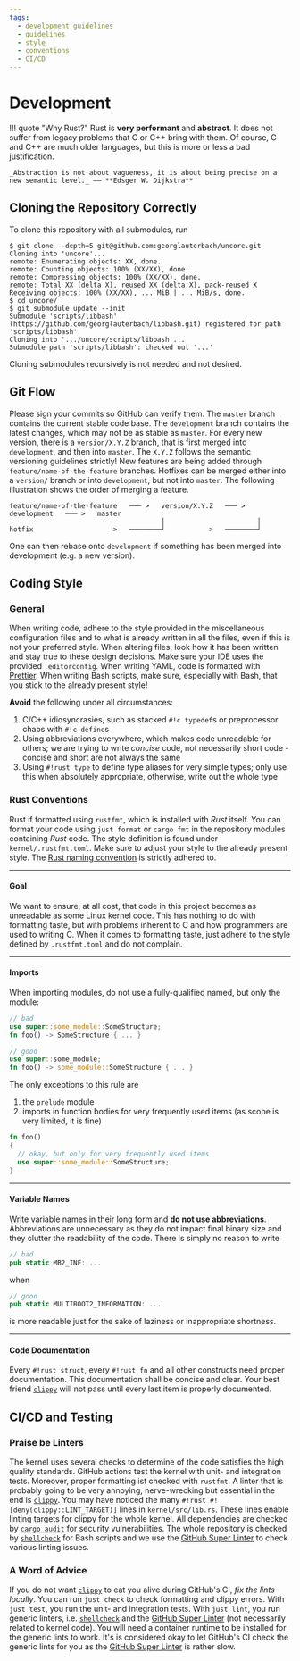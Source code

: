 ```yaml
---
tags:
  - development guidelines
  - guidelines
  - style
  - conventions
  - CI/CD
---
```


# Development

!!! quote "Why Rust?"
    Rust is **very performant** and **abstract**. It does not suffer from legacy problems that C or C++ bring with them. Of course, C and C++ are much older languages, but this is more or less a bad justification.

    _Abstraction is not about vagueness, it is about being precise on a new semantic level._ –– **Edsger W. Dijkstra**

## Cloning the Repository Correctly

To clone this repository with all submodules, run

``` CONSOLE
$ git clone --depth=5 git@github.com:georglauterbach/uncore.git
Cloning into 'uncore'...
remote: Enumerating objects: XX, done.
remote: Counting objects: 100% (XX/XX), done.
remote: Compressing objects: 100% (XX/XX), done.
remote: Total XX (delta X), reused XX (delta X), pack-reused X
Receiving objects: 100% (XX/XX), ... MiB | ... MiB/s, done.
$ cd uncore/
$ git submodule update --init
Submodule 'scripts/libbash' (https://github.com/georglauterbach/libbash.git) registered for path 'scripts/libbash'
Cloning into '.../uncore/scripts/libbash'...
Submodule path 'scripts/libbash': checked out '...'
```

Cloning submodules recursively is not needed and not desired.

## Git Flow

Please sign your commits so GitHub can verify them. The `master` branch contains the current stable code base. The `development` branch contains the latest changes, which may not be as stable as `master`. For every new version, there is a `version/X.Y.Z` branch, that is first merged into `development`, and then into `master`. The `X.Y.Z` follows the semantic versioning guidelines strictly! New features are being added through `feature/name-of-the-feature` branches. Hotfixes can be merged either into a `version/` branch or into `development`, but not into `master`. The following illustration shows the order of merging a feature.

``` TXT
feature/name-of-the-feature   ─── >   version/X.Y.Z   ─── >   development   ─── >   master
                                      │                       │
hotfix                    >   ────────┘           >   ────────┘
```

One can then rebase onto `development` if something has been merged into development (e.g. a new version).

## Coding Style

### General

When writing code, adhere to the style provided in the miscellaneous configuration files and to what is already written in all the files, even if this is not your preferred style. When altering files, look how it has been written and stay true to these design decisions. Make sure your IDE uses the provided `.editorconfig`. When writing YAML, code is formatted with [Prettier]. When writing Bash scripts, make sure, especially with Bash, that you stick to the already present style!

**Avoid** the following under all circumstances:

1. C/C++ idiosyncrasies, such as stacked `#!c typedef`s or preprocessor chaos with `#!c define`s
2. Using abbreviations everywhere, which makes code unreadable for others; we are trying to write _concise_ code, not necessarily short code - concise and short are not always the same
3. Using `#!rust type` to define type aliases for very simple types; only use this when absolutely appropriate, otherwise, write out the whole type

### Rust Conventions

Rust if formatted using `rustfmt`, which is installed with _Rust_ itself. You can format your code using `just format` or `cargo fmt` in the repository modules containing _Rust_ code. The style definition is found under `kernel/.rustfmt.toml`. Make sure to adjust your style to the already present style. The [Rust naming convention] is strictly adhered to.

---

#### Goal

We want to ensure, at all cost, that code in this project becomes as unreadable as some Linux kernel code. This has nothing to do with formatting taste, but with problems inherent to C and how programmers are used to writing C. When it comes to formatting taste, just adhere to the style defined by `.rustfmt.toml` and do not complain.

---

#### Imports

When importing modules, do not use a fully-qualified named, but only the module:

``` RUST
// bad
use super::some_module::SomeStructure;
fn foo() -> SomeStructure { ... }

// good
use super::some_module;
fn foo() -> some_module::SomeStructure { ... }
```

The only exceptions to this rule are

1. the `prelude` module
2. imports in function bodies for very frequently used items (as scope is very limited, it is fine)

``` RUST
fn foo()
{
  // okay, but only for very frequently used items
  use super::some_module::SomeStructure;
}
```

---

#### Variable Names

Write variable names in their long form and **do not use abbreviations**. Abbreviations are unnecessary as they do not impact final binary size and they clutter the readability of the code. There is simply no reason to write

``` RUST
// bad
pub static MB2_INF: ...
```

when

``` RUST
// good
pub static MULTIBOOT2_INFORMATION: ...
```

is more readable just for the sake of laziness or inappropriate shortness.

---

#### Code Documentation

Every `#!rust struct`, every `#!rust fn` and all other constructs need proper documentation. This documentation shall be concise and clear. Your best friend [`clippy`][rust-clippy] will not pass until every last item is properly documented.

## CI/CD and Testing

### Praise be Linters

The kernel uses several checks to determine of the code satisfies the high quality standards. GitHub actions test the kernel with unit- and integration tests. Moreover, proper formatting ist checked with `rustfmt`. A linter that is probably going to be very annoying, nerve-wrecking but essential in the end is [`clippy`][rust-clippy]. You may have noticed the many `#!rust #![deny(clippy::LINT_TARGET)]` lines in `kernel/src/lib.rs`. These lines enable linting targets for clippy for the whole kernel. All dependencies are checked by [`cargo audit`][cargo-audit] for security vulnerabilities. The whole repository is checked by [`shellcheck`][shellcheck] for Bash scripts and we use the [GitHub Super Linter] to check various linting issues.

### A Word of Advice

If you do not want [`clippy`][rust-clippy] to eat you alive during GitHub's CI, _fix the lints locally_. You can run `just check` to check formatting and clippy errors. With `just test`, you run the unit- and integration tests. With `just lint`, you run generic linters, i.e. [`shellcheck`][shellcheck] and the [GitHub Super Linter] (not necessarily related to kernel code). You will need a container runtime to be installed for the generic lints to work. It's is considered okay to let GitHub's CI check the generic lints for you as the [GitHub Super Linter] is rather slow.

[//]: # (Links)

[Prettier]: https://prettier.io/
[Rust naming convention]: https://doc.rust-lang.org/1.0.0/style/style/naming/README.html

[rust-clippy]: https://github.com/rust-lang/rust-clippy
[cargo-audit]: https://github.com/rustsec/rustsec
[shellcheck]: https://github.com/koalaman/shellcheck
[GitHub Super Linter]: https://github.com/github/super-linter
